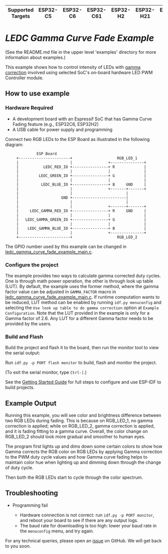 | Supported Targets | ESP32-C5 | ESP32-C6 | ESP32-C61 | ESP32-H2 | ESP32-H21 | ESP32-P4 |
| ----------------- | -------- | -------- | --------- | -------- | --------- | -------- |

# _LEDC Gamma Curve Fade Example_

(See the README.md file in the upper level 'examples' directory for more information about examples.)

This example shows how to control intensity of LEDs with [gamma correction](https://en.wikipedia.org/wiki/Gamma_correction) involved using selected SoC's on-board hardware LED PWM Controller module.

## How to use example

### Hardware Required

* A development board with an Espressif SoC that has Gamma Curve Fading feature (e.g., ESP32C6, ESP32H2)
* A USB cable for power supply and programming

Connect two RGB LEDs to the ESP Board as illustrated in the following diagram:

```
              ESP Board                                                                                   
     +-----------------------+                    RGB_LED_1                                                      
     |                       |                +---------------+                                           
     |           LEDC_RED_IO +----------------+ R             |                                           
     |                       |                |               |                                           
     |         LEDC_GREEN_IO +----------------+ G             |                                           
     |                       |                |               |                                           
     |          LEDC_BLUE_IO +----------------+ B     GND     |                                           
     |                       |                +-------+-------+                                           
     |                       |                        |                                                   
     |                   GND +------------------------|                                                   
     |                       |                        |                                                   
     |                       |                +-------+-------+                                           
     |     LEDC_GAMMA_RED_IO +----------------+ R     GND     |                                           
     |                       |                |               |                                           
     |   LEDC_GAMMA_GREEN_IO +----------------+ G             |                                           
     |                       |                |               |                                           
     |    LEDC_GAMMA_BLUE_IO +----------------+ B             |                                           
     |                       |                +---------------+                                           
     +-----------------------+                    RGB_LED_2                  
```

The GPIO number used by this example can be changed in [ledc_gamma_curve_fade_example_main.c](main/ledc_gamma_curve_fade_example_main.c).

### Configure the project

The example provides two ways to calculate gamma corrected duty cycles. One is through math power operation, the other is through look up table (LUT). By default, the example uses the former method, where the gamma factor value can be adjusted in `GAMMA_FACTOR` macro in [ledc_gamma_curve_fade_example_main.c](main/ledc_gamma_curve_fade_example_main.c). If runtime computation wants to be reduced, LUT method can be enabled by running `idf.py menuconfig` and selecting the `Use look up table to do gamma correction` option at `Example Configuration`. Note that the LUT provided in the example is only for a Gamma factor of 2.6. Any LUT for a different Gamma factor needs to be provided by the users.

### Build and Flash

Build the project and flash it to the board, then run the monitor tool to view the serial output:

Run `idf.py -p PORT flash monitor` to build, flash and monitor the project.

(To exit the serial monitor, type ``Ctrl-]``.)

See the [Getting Started Guide](https://docs.espressif.com/projects/esp-idf/en/latest/get-started/index.html) for full steps to configure and use ESP-IDF to build projects.

## Example Output

Running this example, you will see color and brightness difference between two RGB LEDs during fading. This is because on RGB_LED_1, no gamma correction is applied; while on RGB_LED_2, gamma correction is applied, and it is fading fitting to a gamma curve. Overall, the color change on RGB_LED_2 should look more gradual and smoother to human eyes.

The program first lights up and dims down some certain colors to show how Gamma corrects the RGB color on RGB LEDs by applying Gamma correction to the PWM duty cycle values and how Gamma curve fading helps to maintain color hue when lighting up and dimming down through the change of duty cycle.

Then both the RGB LEDs start to cycle through the color spectrum.

## Troubleshooting

* Programming fail

    * Hardware connection is not correct: run `idf.py -p PORT monitor`, and reboot your board to see if there are any output logs.
    * The baud rate for downloading is too high: lower your baud rate in the `menuconfig` menu, and try again.

For any technical queries, please open an [issue](https://github.com/espressif/esp-idf/issues) on GitHub. We will get back to you soon.
